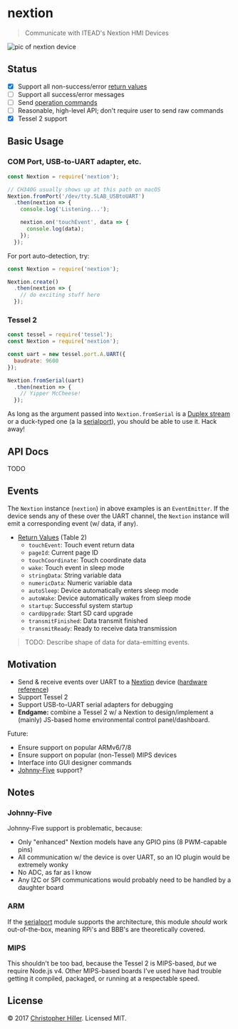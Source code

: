 # nextion

> Communicate with ITEAD's Nextion HMI Devices

![pic of nextion device](https://cldup.com/clEx6-8m6M.png)

## Status

- [x] Support all non-success/error [return values](https://www.itead.cc/wiki/Nextion_Instruction_Set#Format_of_Device_Return_Data)
- [ ] Support all success/error messages
- [ ] Send [operation commands](https://www.itead.cc/wiki/Nextion_Instruction_Set#Classification_I:_Operation_Commands_of_Component_and_System)
- [ ] Reasonable, high-level API; don't require user to send raw commands
- [x] Tessel 2 support

## Basic Usage

### COM Port, USB-to-UART adapter, etc.

```js
const Nextion = require('nextion');

// CH340G usually shows up at this path on macOS
Nextion.fromPort('/dev/tty.SLAB_USBtoUART')
  .then(nextion => {
    console.log('Listening...');

    nextion.on('touchEvent', data => {
      console.log(data);
    });
  });
```

For port auto-detection, try:

```js
const Nextion = require('nextion');

Nextion.create()
  .then(nextion => {
    // do exciting stuff here
  });
```

### Tessel 2

```js
const tessel = require('tessel');
const Nextion = require('nextion');

const uart = new tessel.port.A.UART({
  baudrate: 9600
});

Nextion.fromSerial(uart)
  .then(nextion => {
    // Yipper McCheese!
  });
```

As long as the argument passed into `Nextion.fromSerial` is a [Duplex stream](https://nodejs.org/api/stream.html#stream_class_stream_duplex) or a duck-typed one (a la [serialport](https://www.npmjs.com/package/serialport)), you should be able to use it.  Hack away!

## API Docs

TODO

## Events

The `Nextion` instance (`nextion`) in above examples is an `EventEmitter`.  If the device sends any of these over the UART channel, the `Nextion` instance will emit a corresponding event (w/ data, if any).

- [Return Values](https://www.itead.cc/wiki/Nextion_Instruction_Set#Format_of_Device_Return_Data) (Table 2)
  - `touchEvent`: Touch event return data
  - `pageId`: Current page ID
  - `touchCoordinate`: Touch coordinate data
  - `wake`: Touch event in sleep mode
  - `stringData`: String variable data
  - `numericData`: Numeric variable data
  - `autoSleep`: Device automatically enters sleep mode
  - `autoWake`: Device automatically wakes from sleep mode
  - `startup`: Successful system startup
  - `cardUpgrade`: Start SD card upgrade
  - `transmitFinished`: Data transmit finished
  - `transmitReady`: Ready to receive data transmission

> TODO: Describe shape of data for data-emitting events.

## Motivation

- Send & receive events over UART to a [Nextion](https://www.itead.cc/display/nextion.html) device ([hardware reference](https://www.itead.cc/wiki/Nextion_Instruction_Set))
- Support Tessel 2
- Support USB-to-UART serial adapters for debugging
- **Endgame:** combine a Tessel 2 w/ a Nextion to design/implement a (mainly) JS-based home environmental control panel/dashboard.

Future:

- Ensure support on popular ARMv6/7/8
- Ensure support on popular (non-Tessel) MIPS devices
- Interface into GUI designer commands
- [Johnny-Five](http://johnny-five.io) support?

## Notes

### Johnny-Five

Johnny-Five support is problematic, because:

- Only "enhanced" Nextion models have any GPIO pins (8 PWM-capable pins)
- All communication w/ the device is over UART, so an IO plugin would be extremely wonky 
- No ADC, as far as I know
- Any I2C or SPI communications would probably need to be handled by a daughter board

### ARM

If the [serialport](https://www.npmjs.com/package/serialport) module supports the architecture, this module *should* work out-of-the-box, meaning RPi's and BBB's are theoretically covered.

### MIPS

This shouldn't be too bad, because the Tessel 2 is MIPS-based, *but* we require Node.js v4.  Other MIPS-based boards I've used have had trouble getting it compiled, packaged, or running at a respectable speed.

## License

:copyright: 2017 [Christopher Hiller](https://github.com/boneskull).  Licensed MIT.
